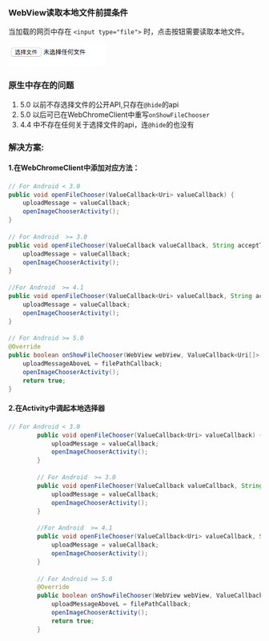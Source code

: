 ### WebView读取本地文件前提条件
当加载的网页中存在 `<input type="file">` 时，点击按钮需要读取本地文件。

![](/assets/html选取文件.png)

### 原生中存在的问题
1. 5.0 以前不存选择文件的公开API,只存在`@hide`的api
2. 5.0 以后可已在WebChromeClient中重写`onShowFileChooser`
3. 4.4 中不存在任何关于选择文件的api，连`@hide`的也没有

### 解决方案:
#### 1.在WebChromeClient中添加对应方法： 

```java
// For Android < 3.0
public void openFileChooser(ValueCallback<Uri> valueCallback) {
    uploadMessage = valueCallback;
    openImageChooserActivity();
}

// For Android  >= 3.0
public void openFileChooser(ValueCallback valueCallback, String acceptType) {
    uploadMessage = valueCallback;
    openImageChooserActivity();
}

//For Android  >= 4.1
public void openFileChooser(ValueCallback<Uri> valueCallback, String acceptType, String capture) {
    uploadMessage = valueCallback;
    openImageChooserActivity();
}

// For Android >= 5.0
@Override
public boolean onShowFileChooser(WebView webView, ValueCallback<Uri[]> filePathCallback, WebChromeClient.FileChooserParams fileChooserParams) {
    uploadMessageAboveL = filePathCallback;
    openImageChooserActivity();
    return true;
}
```

#### 2.在Activity中调起本地选择器
```java
// For Android < 3.0
        public void openFileChooser(ValueCallback<Uri> valueCallback) {
            uploadMessage = valueCallback;
            openImageChooserActivity();
        }

        // For Android  >= 3.0
        public void openFileChooser(ValueCallback valueCallback, String acceptType) {
            uploadMessage = valueCallback;
            openImageChooserActivity();
        }

        //For Android  >= 4.1
        public void openFileChooser(ValueCallback<Uri> valueCallback, String acceptType, String capture) {
            uploadMessage = valueCallback;
            openImageChooserActivity();
        }

        // For Android >= 5.0
        @Override
        public boolean onShowFileChooser(WebView webView, ValueCallback<Uri[]> filePathCallback, WebChromeClient.FileChooserParams fileChooserParams) {
            uploadMessageAboveL = filePathCallback;
            openImageChooserActivity();
            return true;
        }
```